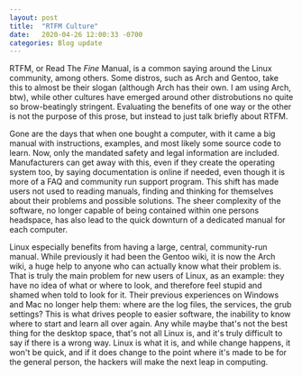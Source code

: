 ```yaml
---
layout: post
title:  "RTFM Culture"
date:   2020-04-26 12:00:33 -0700
categories: Blog update 
---
```


RTFM, or Read The *Fine* Manual, is a common saying around the Linux community, among others. Some distros, such as Arch and Gentoo, take this to almost be their slogan (although Arch has their own. I am using Arch, btw), while other cultures have emerged around other distrobutions no quite so brow-beatingly stringent. Evaluating the benefits of one way or the other is not the purpose of this prose, but instead to just talk briefly about RTFM.

Gone are the days that when one bought a computer, with it came a big manual with instructions, examples, and most likely some source code to learn. Now, only the mandated safety and legal information are included. Manufacturers can get away with this, even if they create the operating system too, by saying documentation is online if needed, even though it is more of a FAQ and community run support program. This shift has made users not used to reading manuals, finding and thinking for themselves about their problems and possible solutions. The sheer complexity of the software, no longer capable of being contained within one persons headspace, has also lead to the quick downturn of a dedicated manual for each computer. 

Linux especially benefits from having a large, central, community-run manual. While previously it had been the Gentoo wiki, it is now the Arch wiki, a huge help to anyone who can actually know what their problem is. That is truly the main problem for new users of Linux, as an example: they have no idea of what or where to look, and therefore feel stupid and shamed when told to look for it. Their previous experiences on Windows and Mac no longer help them: where are the log files, the services, the grub settings? This is what drives people to easier software, the inability to know where to start and learn all over again. Any while maybe that's not the best thing for the desktop space, that's not all Linux is, and it's truly difficult to say if there is a wrong way. Linux is what it is, and while change happens, it won't be quick, and if it does change to the point where it's made to be for the general person, the hackers will make the next leap in computing. 
